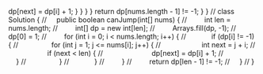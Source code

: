 dp[next] =  dp[i] + 1;
}
}
}
}
return dp[nums.length - 1] != -1;
}
}
​
// class Solution {
//     public boolean canJump(int[] nums) {
//         int len = nums.length;
//         int[] dp = new int[len];
//         Arrays.fill(dp, -1);
//         dp[0] = 1;
//         for (int i = 0; i < nums.length; i++) {
//             if (dp[i] != -1) {
//                 for (int j = 1; j <= nums[i]; j++) {
//                     int next = j + i;
//                     if (next < len) {
//                         dp[next] = dp[i] + 1;
//                     }
//                 }
//             }
//         }
//         return dp[len - 1] != -1;
//     }
// }